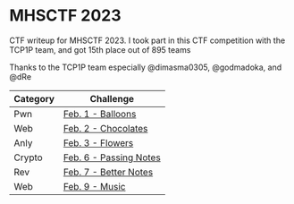 # MHSCTF 2023
CTF writeup for MHSCTF 2023. I took part in this CTF competition with the TCP1P team, and got 15th place out of 895 teams

Thanks to the TCP1P team especially @dimasma0305, @godmadoka, and @dRe

| Category | Challenge
| --- | --- |
| Pwn | [Feb. 1 - Balloons](/MHSCTF%202023/Feb.%201%20-%20Balloons/)
| Web | [Feb. 2 - Chocolates](/MHSCTF%202023/Feb.%201%20-%20Balloons/)
| Anly | [Feb. 3 - Flowers](/MHSCTF%202023/Feb.%201%20-%20Balloons/)
| Crypto | [Feb. 6 - Passing Notes](/MHSCTF%202023/Feb.%201%20-%20Balloons/)
| Rev | [Feb. 7 - Better Notes](/MHSCTF%202023/Feb.%201%20-%20Balloons/)
| Web | [Feb. 9 - Music](/MHSCTF%202023/Feb.%201%20-%20Balloons/)